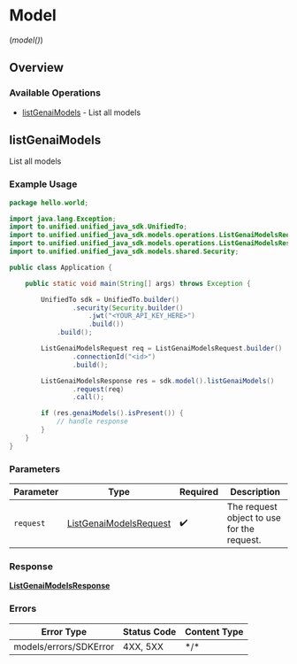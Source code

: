 # Model
(*model()*)

## Overview

### Available Operations

* [listGenaiModels](#listgenaimodels) - List all models

## listGenaiModels

List all models

### Example Usage

```java
package hello.world;

import java.lang.Exception;
import to.unified.unified_java_sdk.UnifiedTo;
import to.unified.unified_java_sdk.models.operations.ListGenaiModelsRequest;
import to.unified.unified_java_sdk.models.operations.ListGenaiModelsResponse;
import to.unified.unified_java_sdk.models.shared.Security;

public class Application {

    public static void main(String[] args) throws Exception {

        UnifiedTo sdk = UnifiedTo.builder()
                .security(Security.builder()
                    .jwt("<YOUR_API_KEY_HERE>")
                    .build())
            .build();

        ListGenaiModelsRequest req = ListGenaiModelsRequest.builder()
                .connectionId("<id>")
                .build();

        ListGenaiModelsResponse res = sdk.model().listGenaiModels()
                .request(req)
                .call();

        if (res.genaiModels().isPresent()) {
            // handle response
        }
    }
}
```

### Parameters

| Parameter                                                                   | Type                                                                        | Required                                                                    | Description                                                                 |
| --------------------------------------------------------------------------- | --------------------------------------------------------------------------- | --------------------------------------------------------------------------- | --------------------------------------------------------------------------- |
| `request`                                                                   | [ListGenaiModelsRequest](../../models/operations/ListGenaiModelsRequest.md) | :heavy_check_mark:                                                          | The request object to use for the request.                                  |

### Response

**[ListGenaiModelsResponse](../../models/operations/ListGenaiModelsResponse.md)**

### Errors

| Error Type             | Status Code            | Content Type           |
| ---------------------- | ---------------------- | ---------------------- |
| models/errors/SDKError | 4XX, 5XX               | \*/\*                  |